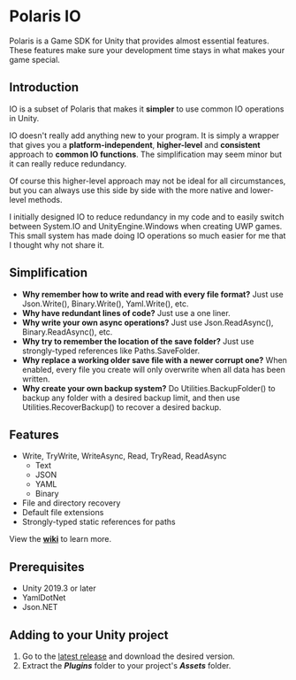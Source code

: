 # Polaris IO
Polaris is a Game SDK for Unity that provides almost essential features. These features make sure your development time stays in what makes your game special.

## Introduction
IO is a subset of Polaris that makes it **simpler** to use common IO operations in Unity.

IO doesn't really add anything new to your program. It is simply a wrapper that gives you a **platform-independent**, **higher-level** and **consistent** approach to **common IO functions**. The simplification may seem minor but it can really reduce redundancy.

Of course this higher-level approach may not be ideal for all circumstances, but you can always use this side by side with the more native and lower-level methods.

I initially designed IO to reduce redundancy in my code and to easily switch between System.IO and UnityEngine.Windows when creating UWP games. This small system has made doing IO operations so much easier for me that I thought why not share it.

## Simplification
- **Why remember how to write and read with every file format?** Just use Json.Write(), Binary.Write(), Yaml.Write(), etc.
- **Why have redundant lines of code?** Just use a one liner.
- **Why write your own async operations?** Just use Json.ReadAsync(), Binary.ReadAsync(), etc.
- **Why try to remember the location of the save folder?** Just use strongly-typed references like Paths.SaveFolder.
- **Why replace a working older save file with a newer corrupt one?** When enabled, every file you create will only overwrite when all data has been written.
- **Why create your own backup system?** Do Utilities.BackupFolder() to backup any folder with a desired backup limit, and then use Utilities.RecoverBackup() to recover a desired backup.

## Features
- Write, TryWrite, WriteAsync, Read, TryRead, ReadAsync
  - Text
  - JSON
  - YAML
  - Binary
- File and directory recovery
- Default file extensions
- Strongly-typed static references for paths

View the **[wiki](https://github.com/dynamiquel/Polaris-IO/wiki)** to learn more.

## Prerequisites
- Unity 2019.3 or later
- YamlDotNet
- Json.NET

## Adding to your Unity project
<ol>
  <li>Go to the <a href="https://github.com/dynamiquel/Polaris-IO/releases/latest">latest release</a> and download the desired version.</li>
  <li>Extract the <i><b>Plugins</b></i> folder to your project's <i><b>Assets</b></i> folder.</li>
